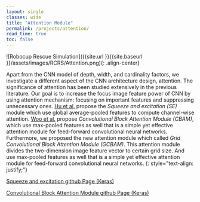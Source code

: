```yaml
---
layout: single
classes: wide
title: "Attention Module"
permalink: /projects/attention/
read_time: true
toc: false
---
```

![Robocup Rescue Simulation]({{site.url }}{{site.baseurl }}/assets/images/RCRS/Attention.png){: .align-center}


Apart from the CNN model of depth, width, and cardinality factors, we investigate a different aspect of the CNN architecture design, attention. The significance of attention has been studied extensively in the previous literature. Our goal is to increase the focus image feature power of CNN by using attention mechanism: focusing on important features and suppressing unnecessary ones. [Hu et al.](http://openaccess.thecvf.com/content_cvpr_2018/html/Hu_Squeeze-and-Excitation_Networks_CVPR_2018_paper.html) propose the *Squeeze and excitation (SE)* module which use global average-pooled features to compute channel-wise attention. [Woo et al.](http://openaccess.thecvf.com/content_ECCV_2018/html/Sanghyun_Woo_Convolutional_Block_Attention_ECCV_2018_paper.html) propose *Convolutional Block Attention Module (CBAM)*, which use max-pooled features as well that is a simple yet effective attention module for feed-forward convolutional neural networks. Furthermore, we proposed the new attention module which called *Grid Convolutional Block Attention Module (GCBAM)*. This attention module divides the two-dimension image feature vector to certain grid size. And use max-pooled features as well that is a simple yet effective attention module for feed-forward convolutional neural networks.
{: style="text-align: justify;"}


[Squeeze and excitation github Page (Keras)](https://github.com/titu1994/keras-squeeze-excite-network)

[Convolutional Block Attention Module github Page (Keras)](https://github.com/kobiso/CBAM-keras)
